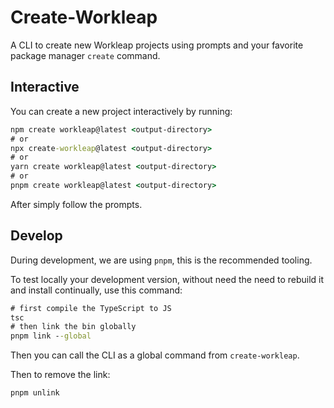 # Create-Workleap

A CLI to create new Workleap projects using prompts and your favorite package manager `create` command.

## Interactive

You can create a new project interactively by running:

```cmd
npm create workleap@latest <output-directory>
# or
npx create-workleap@latest <output-directory>
# or
yarn create workleap@latest <output-directory>
# or
pnpm create workleap@latest <output-directory>
```

After simply follow the prompts.

## Develop

During development, we are using `pnpm`, this is the recommended tooling.

To test locally your development version, without need the need to rebuild it and install continually, use this command:

```cmd
# first compile the TypeScript to JS
tsc
# then link the bin globally
pnpm link --global
```

Then you can call the CLI as a global command from `create-workleap`.

Then to remove the link:

```
pnpm unlink
```
